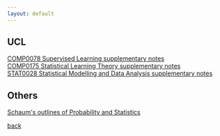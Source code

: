 ```yaml
---
layout: default
---
```

## UCL
[COMP0078 Supervised Learning supplementary notes](./0078.md)<br>
[COMP0175 Statistical Learning Theory supplementary notes](./0175.md)<br>
[STAT0028 Statistical Modelling and Data Analysis supplementary notes](./0028.md)<br>

## Others
[Schaum's outlines of Probability and Statistics](./schaums.md)

[back](../)
